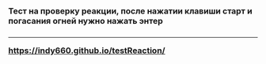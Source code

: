 <h3> Тест на проверку реакции, после нажатии клавиши старт и погасания огней нужно нажать энтер <h3>

<hr>

<https://indy660.github.io/testReaction/>
